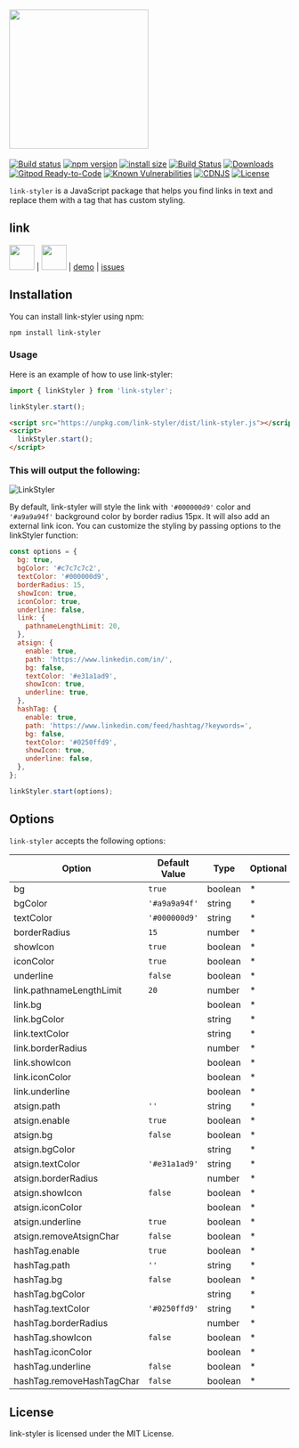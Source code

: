 # <img src="https://github.com/sheikhoo/link-styler/raw/main/docs/Logo.png" width="250" />

[![Build status](https://img.shields.io/github/actions/workflow/status/sheikhoo/link-styler/ci.yml?branch=main&label=CI&logo=github&style=flat-square)](https://github.com/sheikhoo/link-styler/blob/main/.github/workflows/ci.yml)
[![npm version](https://img.shields.io/npm/v/link-styler.svg?style=flat-square)](https://www.npmjs.org/package/link-styler)
[![install size](https://img.shields.io/badge/dynamic/json?url=https://packagephobia.com/v2/api.json?p=link-styler&query=$.install.pretty&label=install%20size&style=flat-square)](https://packagephobia.now.sh/result?p=link-styler)
[![Build Status](https://api.travis-ci.org/sheikhoo/link-styler.svg?branch=master)](https://travis-ci.org/sheikhoo/link-styler)
[![Downloads](https://img.shields.io/npm/dt/link-styler.svg)](https://npm-stat.com/charts.html?package=link-styler)
[![Gitpod Ready-to-Code](https://img.shields.io/badge/Gitpod-Ready--to--Code-blue?logo=gitpod&style=flat-square)](https://gitpod.io/#https://github.com/sheikhoo/link-styler)
[![Known Vulnerabilities](https://snyk.io/test/npm/link-styler/badge.svg)](https://snyk.io/test/npm/link-styler)
[![CDNJS](https://img.shields.io/cdnjs/v/link-styler.svg?style=flat-square)](https://cdnjs.com/libraries/link-styler)
[![License](https://img.shields.io/npm/l/link-styler.svg)](https://github.com/sheikhoo/link-styler/blob/main/LICENSE)

`link-styler` is a JavaScript package that helps you find links in text and replace them with a tag that has custom styling.

## link

<a href="https://www.npmjs.com/package/link-styler"><img src="https://user-images.githubusercontent.com/11958698/222946410-f8c933d9-fff7-4c0f-9ca7-d60bc02a5f6e.png"  width="45" ></a> | <a href="https://github.com/sheikhoo/link-styler"><img src="https://user-images.githubusercontent.com/11958698/222958629-a9503238-bb8e-4a45-820c-e0e696c5b4de.png"  width="45" ></a> | <a href="https://sheikhoo.github.io/link-styler/example">demo</a> | <a href="https://github.com/sheikhoo/link-styler/issues">issues</a>

## Installation

You can install link-styler using npm:

```
npm install link-styler
```

### Usage

Here is an example of how to use link-styler:

```js
import { linkStyler } from 'link-styler';

linkStyler.start();
```

```html
<script src="https://unpkg.com/link-styler/dist/link-styler.js"></script>
<script>
  linkStyler.start();
</script>
```

### This will output the following:

![LinkStyler](https://user-images.githubusercontent.com/11958698/224471155-ab8a9df3-5d4e-4557-ac12-a91f77b61242.png)

By default, link-styler will style the link with `'#000000d9'` color and `'#a9a9a94f'` background color by border radius 15px. It will also add an external link icon. You can customize the styling by passing options to the linkStyler function:

```js
const options = {
  bg: true,
  bgColor: '#c7c7c7c2',
  textColor: '#000000d9',
  borderRadius: 15,
  showIcon: true,
  iconColor: true,
  underline: false,
  link: {
    pathnameLengthLimit: 20,
  },
  atsign: {
    enable: true,
    path: 'https://www.linkedin.com/in/',
    bg: false,
    textColor: '#e31a1ad9',
    showIcon: true,
    underline: true,
  },
  hashTag: {
    enable: true,
    path: 'https://www.linkedin.com/feed/hashtag/?keywords=',
    bg: false,
    textColor: '#0250ffd9',
    showIcon: true,
    underline: false,
  },
};

linkStyler.start(options);
```

## Options

`link-styler` accepts the following options:

| Option                    | Default Value | Type    | Optional | Description |
| ------------------------- | ------------- | ------- | -------- | ----------- |
| bg                        | `true`        | boolean | \*       | -           |
| bgColor                   | `'#a9a9a94f'` | string  | \*       | -           |
| textColor                 | `'#000000d9'` | string  | \*       | -           |
| borderRadius              | `15`          | number  | \*       | -           |
| showIcon                  | `true`        | boolean | \*       | -           |
| iconColor                 | `true`        | boolean | \*       | -           |
| underline                 | `false`       | boolean | \*       | -           |
| link.pathnameLengthLimit  | `20`          | number  | \*       | -           |
| link.bg                   |               | boolean | \*       | -           |
| link.bgColor              |               | string  | \*       | -           |
| link.textColor            |               | string  | \*       | -           |
| link.borderRadius         |               | number  | \*       | -           |
| link.showIcon             |               | boolean | \*       | -           |
| link.iconColor            |               | boolean | \*       | -           |
| link.underline            |               | boolean | \*       | -           |
| atsign.path               | `''`          | string  | \*       | -           |
| atsign.enable             | `true`        | boolean | \*       | -           |
| atsign.bg                 | `false`       | boolean | \*       | -           |
| atsign.bgColor            |               | string  | \*       | -           |
| atsign.textColor          | `'#e31a1ad9'` | string  | \*       | -           |
| atsign.borderRadius       |               | number  | \*       | -           |
| atsign.showIcon           | `false`       | boolean | \*       | -           |
| atsign.iconColor          |               | boolean | \*       | -           |
| atsign.underline          | `true`        | boolean | \*       | -           |
| atsign.removeAtsignChar   | `false`       | boolean | \*       | -           |
| hashTag.enable            | `true`        | boolean | \*       | -           |
| hashTag.path              | `''`          | string  | \*       | -           |
| hashTag.bg                | `false`       | boolean | \*       | -           |
| hashTag.bgColor           |               | string  | \*       | -           |
| hashTag.textColor         | `'#0250ffd9'` | string  | \*       | -           |
| hashTag.borderRadius      |               | number  | \*       | -           |
| hashTag.showIcon          | `false`       | boolean | \*       | -           |
| hashTag.iconColor         |               | boolean | \*       | -           |
| hashTag.underline         | `false`       | boolean | \*       | -           |
| hashTag.removeHashTagChar | `false`       | boolean | \*       | -           |

## License

link-styler is licensed under the MIT License.
